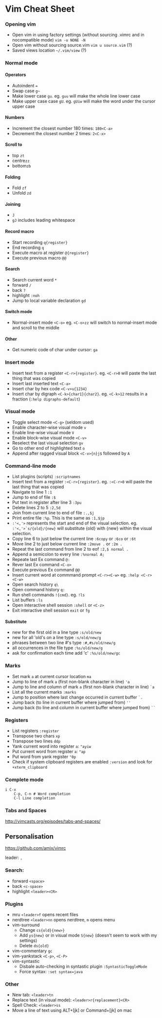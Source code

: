 # Vim Cheat Sheet
### Opening vim
* Open vim in using factory settings (without sourcing .vimrc and in nocompatible mode) `vim -u NONE -N`  
* Open vim without sourcing source.vim `vim u source.vim` (?)  
* Saved views location `~/.vim/view` (?)  

### Normal mode
#### Operators
* Autoindent `=`  
* Swap case `g~`  
* Make lower case `gu`. eg. `guu` will make the whole line lower case  
* Make upper case case `gU`. eg. `gUiw` will make the word under the cursor upper case  
#### Numbers
* Increment the closest number 180 times: `180<C-a>`  
* Decrement the closest number 2 times: `2<C-x>`  
#### Scroll to
* top `zt`  
* centre`zz`  
* bottom`zb`  
#### Folding
* Fold `zf`  
* Unfold `zd`  
#### Joining
* `J`  
* `gJ` includes leading whitespace  
#### Record macro
* Start recording `q{register}`  
* End recording `q`  
* Execute macro at register `@{register}`  
* Execute previous macro `@@`  
#### Search
* Search current word `*`  
* forward `/`  
* back `?`  
* highlight `:noh`  
* Jump to local variable declaration `gd`  
#### Switch mode
* Normal-insert mode `<C-o>` eg. `<C-o>zz` will switch to normal-insert mode and scroll to the middle 
#### Other
* Get numeric code of char under cursor: `ga`  

### Insert mode
* Insert text from a register `<C-r>{register}`. eg. `<C-r>0` will paste the last thing that was copied    
* Insert last inserted text `<C-a>`    
* Insert char by hex code `<C-v>u{1234}`  
* Insert char by digraph `<C-k>{char1}{char2}`. eg. `<C-k>12` results in a fraction (`:help digraphs-default`)

### Visual mode
* Toggle select mode `<C-g>` (seldom used)  
* Enable character-wise visual mode `v`  
* Enable line-wise visual mode `V`  
* Enable block-wise visual mode `<C-v>`  
* Reselect the last visual selection `gv`  
* Go to other end of highlighted text `o`  
* Append after ragged visual block `<C-v>{n}j$` followed by `A`  

### Command-line mode
* List plugins (scripts) `:scriptnames`   
* Insert text from a register `:<C-r>{register}`. eg. `:<C-r>0` will paste the last thing that was copied  
* Navigate to line 1 `:1`  
* Jump to end of file `:$`  
* Put text in register after line 3 `:3pu`  
* Delete lines 2 to 5 `:2,5d`   
* Join from current line to end of file `:.,$j`  
* Print entire file `:%p`. This is the same as `:1,$jp`  
* `:'<,'>` represents the start and end of the visual selection. eg. `` :'<,'>`s/{old}/{new} `` will substitute {old} with {new} within the visual selection.
* Copy line 6 to just below the current line `:6copy` or `:6co` or `:6t`  
* Move line 2 to just below current line `:2move .` or `:2m .`
* Repeat the last command from line 2 to eof `:2,$ normal .` 
* Append a semicolon to every line `:%normal A;`  
* Repeate last Ex command `@:`  
* Rever last Ex command `<C-o>`  
* Execute previous Ex command `@@`  
* Insert current word at commmand prompt `<C-r><C-w>` eg. `:help <C-r><C-w>`  
* Open search history `q\`  
* Open command history `q:`  
* Run shell commands `!{cmd}`. eg. `!ls`  
* List buffers `:ls`  
* Open interactive shell session `:shell` or `<C-z>`  
* Exit interactive shell session `exit` or `fg`  

#### Substitute
* new for the first old in a line type `:s/old/new`  
* new for all 'old's on a line type `:s/old/new/g`  
* phrases between two line #'s type `:#,#s/old/new/g`  
* all occurrences in the file type `:%s/old/new/g`  
* ask for confirmation each time add 'c' `:%s/old/new/gc`  

### Marks
* Set mark `a` at current cursor location `ma`  
* Jump to line of mark `a` (first non-blank character in line) `'a`  
* Jump to line and column of mark `a` (first non-blank character in line) `` `a ``  
* List all the current marks `:marks`   
* Jump to position where last change occurred in current buffer `` `. ``   
* Jump back (to line in current buffer where jumped from) `''`   
* Jump back (to line and column in current buffer where jumped from) ``` `` ``` 

### Registers
* List registers `:register`  
* Transpose two chars `xp`  
* Transpose two lines `ddp`  
* Yank current word into register `a`: `"ayiw`  
* Put current word from register `a`: `"ap`  
* Put word from yank register `"0p`
* Check if system clipboard registers are enabled `:version` and look for `+xterm_clipboard`  

### Complete mode
```
i C-x
	C-p, C-n # Word completion
	C-l Line completion
```
### Tabs and Spaces
http://vimcasts.org/episodes/tabs-and-spaces/  

## Personalisation
https://github.com/amix/vimrc  

leader: `,`  

### Search:
* forward `<space>`  
* back `<c-space>`  
* highlight `<leader><CR>` 

### Plugins

* mru `<leader>f` opens recent files  
* nerdtree `<leader>nn` opens nerdtree, `m` opens menu 
* vim-surround 
	* Change `cs{old}{new>}`
	* Add `ys{new}` or in visual mode `S{new}` (doesn't seem to work with my settings)
	* Delete `ds{old}`
* vim-commentary `gc`
* vim-yankstack `<C-p>`, `<C-P>`
* vim-syntastic
	* Disbale auto-checking in syntastic plugin `:SyntasticToggleMode`  
	* Force syntax: `:set syntax=java`  

### Other
* New tab: `<leader>tn`  
* Replace text (in visual mode): `<leader>r{replacement}<CR>`  
* Spell Check: `<leader>ss`  
* Move a line of text using ALT+[jk] or Command+[jk] on mac

